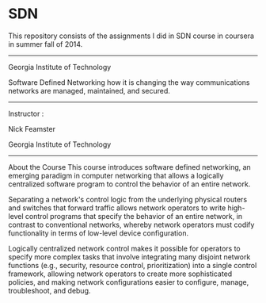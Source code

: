 SDN
===

This repository consists of the assignments I did in SDN course in coursera in summer fall of 2014.
_____________________________________________________________________________________________________________

Georgia Institute of Technology

Software Defined Networking 
how it is changing the way communications networks are managed, maintained, and secured.

---------------------------------------------------------------------------------------------------

Instructor :

Nick Feamster

Georgia Institute of Technology

_____________________________________________________________________________________________________________


About the Course
This course introduces software defined networking, an emerging paradigm in computer networking that allows a logically centralized software program to control the behavior of an entire network.  

Separating a network's control logic from the underlying physical routers and switches that forward traffic allows network operators to write high-level control programs that specify the behavior of an entire network, in contrast to conventional networks, whereby network operators must codify functionality in terms of low-level device configuration.  

Logically centralized network control makes it possible for operators to specify more complex tasks that involve integrating many disjoint network functions (e.g., security, resource control, prioritization) into a single control framework, allowing network operators to create more sophisticated policies, and making network configurations easier to configure, manage, troubleshoot, and debug. 
